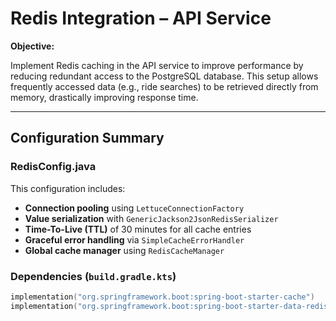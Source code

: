 # Redis Integration – API Service

**Objective:**

Implement Redis caching in the API service to improve performance by reducing redundant access to the PostgreSQL database. This setup allows frequently accessed data (e.g., ride searches) to be retrieved directly from memory, drastically improving response time.

---

## Configuration Summary

### RedisConfig.java

This configuration includes:

- **Connection pooling** using `LettuceConnectionFactory`
- **Value serialization** with `GenericJackson2JsonRedisSerializer`
- **Time-To-Live (TTL)** of 30 minutes for all cache entries
- **Graceful error handling** via `SimpleCacheErrorHandler`
- **Global cache manager** using `RedisCacheManager`

### Dependencies (`build.gradle.kts`)

```kotlin
implementation("org.springframework.boot:spring-boot-starter-cache")
implementation("org.springframework.boot:spring-boot-starter-data-redis")
```